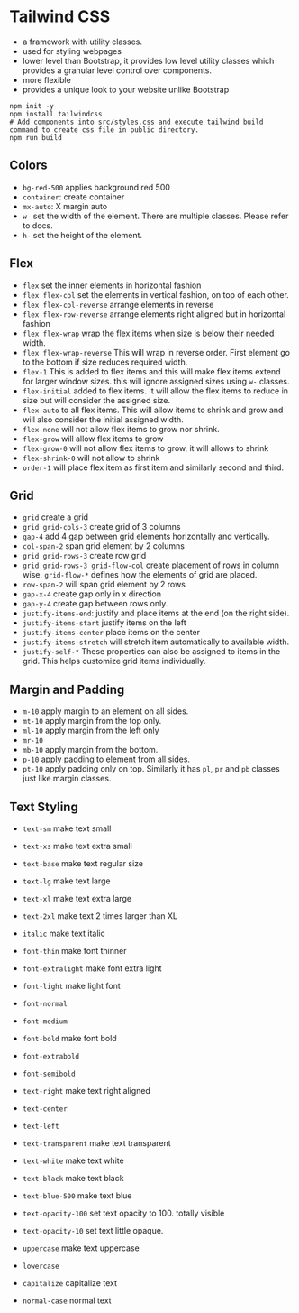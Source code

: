 # Tailwind CSS

- a framework with utility classes.
- used for styling webpages
- lower level than Bootstrap, it provides low level utility classes which provides a granular level control over components.
- more flexible
- provides a unique look to your website unlike Bootstrap


```shell
npm init -y
npm install tailwindcss
# Add components into src/styles.css and execute tailwind build command to create css file in public directory.
npm run build

```

## Colors
- `bg-red-500` applies background red 500
- `container`: create container
- `mx-auto`: X margin auto
- `w-` set the width of the element. There are multiple classes. Please refer to docs.
- `h-` set the height of the element.

## Flex
- `flex` set the inner elements in horizontal fashion
- `flex flex-col` set the elements in vertical fashion, on top of each other.
- `flex flex-col-reverse` arrange elements in reverse
- `flex flex-row-reverse` arrange elements right aligned but in horizontal fashion
- `flex flex-wrap` wrap the flex items when size is below their needed width.
- `flex flex-wrap-reverse` This will wrap in reverse order. First element go to the bottom if size reduces required width.
- `flex-1` This is added to flex items and this will make flex items extend for larger window sizes. this will ignore assigned sizes using `w-` classes.
- `flex-initial` added to flex items. It will allow the flex items to reduce in size but will consider the assigned size.
- `flex-auto` to all flex items. This will allow items to shrink and grow and will also consider the initial assigned width.
- `flex-none` will not allow flex items to grow nor shrink.
- `flex-grow` will allow flex items to grow
- `flex-grow-0` will not allow flex items to grow, it will allows to shrink
- `flex-shrink-0` will not allow to shrink
- `order-1` will place flex item as first item and similarly second and third.

## Grid
- `grid` create a grid
- `grid grid-cols-3` create grid of 3 columns
- `gap-4` add 4 gap between grid elements horizontally and vertically.
- `col-span-2` span grid element by 2 columns
- `grid grid-rows-3` create row grid
- `grid grid-rows-3 grid-flow-col` create placement of rows in column wise. `grid-flow-*` defines how the elements of grid are placed.
- `row-span-2` will span grid element by 2 rows
- `gap-x-4` create gap only in x direction
- `gap-y-4` create gap between rows only.
- `justify-items-end`: justify and place items at the end (on the right side).
- `justify-items-start` justify items on the left
- `justify-items-center` place items on the center
- `justify-items-stretch` will stretch item automatically to available width.
- `justify-self-*` These properties can also be assigned to items in the grid. This helps customize grid items individually.

## Margin and Padding
- `m-10` apply margin to an element on all sides.
- `mt-10` apply margin from the top only.
- `ml-10` apply margin from the left only
- `mr-10`
- `mb-10` apply margin from the bottom.
- `p-10` apply padding to element from all sides.
- `pt-10` apply padding only on top. Similarly it has `pl`, `pr` and `pb` classes just like margin classes.

## Text Styling
- `text-sm` make text small
- `text-xs` make text extra small
- `text-base` make text regular size
- `text-lg` make text large
- `text-xl` make text extra large
- `text-2xl` make text 2 times larger than XL
- `italic` make text italic
- `font-thin` make font thinner
- `font-extralight` make font extra light
- `font-light` make light font
- `font-normal`
- `font-medium`
- `font-bold` make font bold
- `font-extrabold`
- `font-semibold`

- `text-right` make text right aligned
- `text-center`
- `text-left`

- `text-transparent` make text transparent
- `text-white` make text white
- `text-black` make text black
- `text-blue-500` make text blue

- `text-opacity-100` set text opacity to 100. totally visible
- `text-opacity-10` set text little opaque.

- `uppercase` make text uppercase
- `lowercase`
- `capitalize` capitalize text
- `normal-case` normal text
